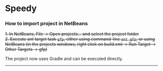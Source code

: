 Speedy
====

### How to import project in NetBeans ####
~~1. In NetBeans, File -> Open projects... and select the project folder~~  
~~2. Execute ant target task `gfp`, either using command-line `ant gfp`, or using NetBeans (in the projects windows, right click on build.xml -> Run Target -> Other Targets -> gfp)~~

The project now uses Gradle and can be executed directly.

---